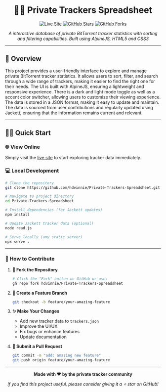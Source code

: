 <div align="center">
<h1>🏴‍☠️ Private Trackers Spreadsheet</h1>

[![Live Site](https://img.shields.io/badge/🌐_Live_Site-hdvinnie.github.io-e74c3c?style=for-the-badge)](https://hdvinnie.github.io/Private-Trackers-Spreadsheet/)
[![GitHub Stars](https://img.shields.io/github/stars/hdvinnie/Private-Trackers-Spreadsheet?style=for-the-badge&color=ffd700)](https://github.com/hdvinnie/Private-Trackers-Spreadsheet/stargazers)
[![GitHub Forks](https://img.shields.io/github/forks/hdvinnie/Private-Trackers-Spreadsheet?style=for-the-badge&color=3498db)](https://github.com/hdvinnie/Private-Trackers-Spreadsheet/network)

*A interactive database of private BitTorrent tracker statistics with sorting and filtering capabilities. Built using AlpineJS, HTML5 and CSS3*

</div>

---

## 📖 Overview

This project provides a user-friendly interface to explore and manage private BitTorrent tracker statistics. It allows users to sort, filter, and search through a wide range of trackers, making it easier to find the right one for their needs.
The UI is built with AlpineJS, ensuring a lightweight and responsive experience. There is a dark and light mode toggle as well as a accent color switcher, allowing users to customize their viewing experience.
The data is stored in a JSON format, making it easy to update and maintain.
The data is sourced from user contributions and regularly updated using Jackett, ensuring that the information remains current and relevant.

---

## 🏃‍♂️ Quick Start

### 🌐 **View Online**
Simply visit the [live site](https://hdvinnie.github.io/Private-Trackers-Spreadsheet/) to start exploring tracker data immediately.

### 💻 **Local Development**

```bash
# Clone the repository
git clone https://github.com/hdvinnie/Private-Trackers-Spreadsheet.git

# Navigate to project directory
cd Private-Trackers-Spreadsheet

# Install dependencies (for Jackett updates)
npm install

# Update Jackett tracker data (optional)
node read.js

# Serve locally (any static server)
npx serve .
```

---

### 📝 **How to Contribute**

1. **🍴 Fork the Repository**
   ```bash
   # Click the "Fork" button on GitHub or use:
   gh repo fork hdvinnie/Private-Trackers-Spreadsheet
   ```

2. **🌿 Create a Feature Branch**
   ```bash
   git checkout -b feature/your-amazing-feature
   ```

3. **✨ Make Your Changes**
   - Add new tracker data to `trackers.json`
   - Improve the UI/UX
   - Fix bugs or enhance features
   - Update documentation


4. **🚀 Submit a Pull Request**
   ```bash
   git commit -m "add: amazing new feature"
   git push origin feature/your-amazing-feature
   ```

---

<div align="center">

**Made with ❤️ by the private tracker community**

*If you find this project useful, please consider giving it a ⭐ star on GitHub!*

</div>
